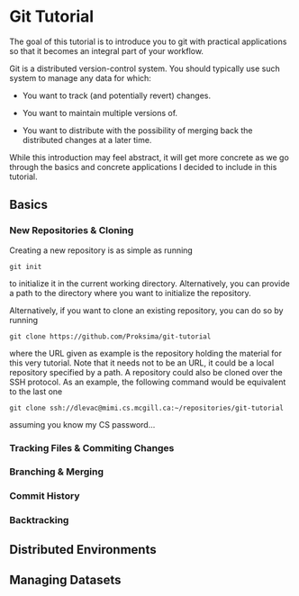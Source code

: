 # Git Tutorial

The goal of this tutorial is to introduce you to git with practical applications
so that it becomes an integral part of your workflow.

Git is a distributed version-control system. You should typically use such
system to manage any data for which:

* You want to track (and potentially revert) changes.

* You want to maintain multiple versions of.

* You want to distribute with the possibility of merging back the distributed
  changes at a later time.

While this introduction may feel abstract, it will get more concrete as we go
through the basics and concrete applications I decided to include in this
tutorial.

## Basics

### New Repositories & Cloning

Creating a new repository is as simple as running

	git init

to initialize it in the current working directory. Alternatively, you can
provide a path to the directory where you want to initialize the repository.

Alternatively, if you want to clone an existing repository, you can do so by
running

	git clone https://github.com/Proksima/git-tutorial

where the URL given as example is the repository holding the material for this
very tutorial. Note that it needs not to be an URL, it could be a local
repository specified by a path. A repository could also be cloned over the SSH
protocol. As an example, the following command would be equivalent to the last
one

	git clone ssh://dlevac@mimi.cs.mcgill.ca:~/repositories/git-tutorial

assuming you know my CS password...

### Tracking Files & Commiting Changes

### Branching & Merging

### Commit History

### Backtracking

## Distributed Environments

## Managing Datasets

